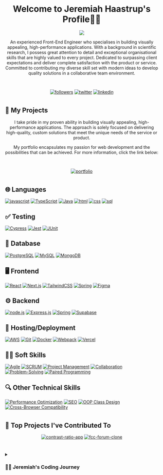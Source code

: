 <h1 align="center">
Welcome to Jeremiah Haastrup's Profile🧑‍💻
</h1>

<p align="center">
   <a href="https://github.com/DenverCoder1/readme-typing-svg"><img src="https://readme-typing-svg.demolab.com?font=Fira+Code&size=24&pause=1000&center=true&width=435&lines=Front-End+Engineer">   </a>
</p>
<p align="center">
An experienced Front-End Engineer who specialises in building visually appealing, high-performance applications. With a background in scientific research, I possess great attention to detail and exceptional organisational skills that are highly valued to every project. Dedicated to surpassing client expectations and deliver complete satisfaction with the product or service. Committed to contributing my diverse skill set with modern ideas to develop quality solutions in a collaborative team environment.
</p>

<br>


<p align="center">
<a href="https://github.com/jeremiahhaastrup?tab=followers"><img alt="followers" title="follow on github" src="https://img.shields.io/badge/-Follow-ED5F0D?style=for-the-badge&labelColor=ED5F0D&logo=github&logoColor=black"/></a>
<a href="https://twitter.com/thetalesofj"><img alt="twitter" title="follow on twitter" src="https://img.shields.io/badge/-X_(Formerly Twitter)-2993F0?style=for-the-badge&labelColor=2993F0&logo=X&logoColor=white"/></a>
<a href="https://www.linkedin.com/in/jeremiah-haastrup/"><img alt="linkedin" title="follow on linkedin" src="https://img.shields.io/badge/-LinkedIn-026BBC?style=for-the-badge&labelColor=026BBC&logo=linkedin&logoColor=white"/></a>
   </p>
   
#

## 📘 My Projects

<p align="center">
I take pride in my proven ability in building visually appealing, high-performance applications. The approach is solely focused on delivering high-quality, custom solutions that meet the unique needs of the service or product. 
</p>

<p align="center">
My portfolio encapsulates my passion for web development and the possibilities that can be achieved. For more information, click the link below:
</p>

<br>

<p align="center">
<a href="https://jeremiahhaastrup.com/"><img alt="portfolio" title="portfolio website" src="https://img.shields.io/badge/-Portfolio_Website-1e33bf?style=for-the-badge&labelColor=1e33bf"/></a>
   </p>

#

## 🌐 Languages

[![javascript](https://img.shields.io/badge/javascript-F7DF1E?style=for-the-badge&logo=javascript&logoColor=black)](https://github.com/search?q=user%3Athetalesofj+language%3Ajavascript)
[![TypeScript](https://img.shields.io/badge/TypeScript-3178C6?style=for-the-badge&logo=typescript&logoColor=white)](https://github.com/search?q=user%3Athetalesofj+language%3Atypescript)
[![Java](https://img.shields.io/badge/Java-007396?style=for-the-badge&logo=openjdk&logoColor=white)](https://github.com/search?q=user%3Athetalesofj+language%3Ajava)
[![html](https://img.shields.io/badge/html-E34F26?style=for-the-badge&logo=html5&logoColor=white)](https://github.com/search?q=user%3Athetalesofj+language%3Ahtml)
[![css](https://img.shields.io/badge/css-1572B6?style=for-the-badge&logo=css3&logoColor=white)](https://github.com/search?q=user%3Athetalesofj+language%3Acss)
[![sql](https://img.shields.io/badge/sql-F7DF1E?style=for-the-badge&logo=sqlite&logoColor=white)](https://github.com/search?q=user%3Athetalesofj+language%3Asql)

## ✅ Testing

[![Cypress](https://img.shields.io/badge/Cypress-17202C?style=for-the-badge&logo=cypress&logoColor=white)](https://github.com/search?q=user%3Athetalesofj+testing%3Acypress)
[![Jest](https://img.shields.io/badge/Jest-C21325?style=for-the-badge&logo=jest&logoColor=white)](https://github.com/search?q=user%3Athetalesofj+testing%3Ajest)
[![JUnit](https://img.shields.io/badge/JUnit-25A162?style=for-the-badge&logo=junit&logoColor=white)](https://github.com/search?q=user%3Athetalesofj+testing%3Ajunit)


## 💾 Database

[![PostgreSQL](https://img.shields.io/badge/PostgreSQL-316192?style=for-the-badge&logo=postgresql&logoColor=white)](https://github.com/search?q=user%3Athetalesofj+database%3Apostgresql)
[![MySQL](https://img.shields.io/badge/MySQL-00000F?style=for-the-badge&logo=mysql&logoColor=white)](https://github.com/search?q=user%3Athetalesofj+database%3Amysql)
[![MongoDB](https://img.shields.io/badge/MongoDB-4EA94B?style=for-the-badge&logo=mongodb&logoColor=white)](https://github.com/search?q=user%3Athetalesofj+database%3Amongodb)


## 🖥️ Frontend

[![React](https://img.shields.io/badge/React-20232A?style=for-the-badge&logo=react&logoColor=%61DAFB)](https://github.com/search?q=user%3Athetalesofj+language%3Areact)
[![Next.js](https://img.shields.io/badge/Next.js-000000?style=for-the-badge&logo=next.js&logoColor=white)](https://github.com/search?q=user%3Athetalesofj+frontend%3Anext.js)
[![TailwindCSS](https://img.shields.io/badge/tailwind-38B2AC?style=for-the-badge&logo=tailwindcss&logoColor=white)]()
[![Spring](https://img.shields.io/badge/Spring_for_Android_for_frontends-6DB33F?style=for-the-badge&logo=spring&logoColor=white)](https://github.com/search?q=user%3Athetalesofj+frontend%3Aspring+for+android)
[![Figma](https://img.shields.io/badge/Figma-F24E1E?style=for-the-badge&logo=figma&logoColor=white)](https://github.com/search?q=user%3Athetalesofj+frontend%3Afigma)

## ⚙️ Backend

[![node.js](https://img.shields.io/badge/Node.js-43853D?style=for-the-badge&logo=node.js&logoColor=white)]()
[![Express.js](https://img.shields.io/badge/Express.js-404D59?style=for-the-badge&logo=express&logoColor=white)]()
[![Spring](https://img.shields.io/badge/Spring_for_HTTP_backends-6DB33F?style=for-the-badge&logo=spring&logoColor=white)](https://github.com/search?q=user%3Athetalesofj+backend%3Aspring)
[![Supabase](https://img.shields.io/badge/Supabase-181818?style=for-the-badge&logo=supabase&logoColor=white)](https://github.com/search?q=user%3Athetalesofj+backend%3Asupabase)

## 🚀 Hosting/Deployment

[![AWS](https://img.shields.io/badge/Amazon_AWS-FF9900?style=for-the-badge&logo=amazonaws&logoColor=white)](https://github.com/search?q=user%3Athetalesofj+hosting%2Fdeployment%3Aaws)
[![Git](https://img.shields.io/badge/Git-F05032?style=for-the-badge&logo=git&logoColor=white)](https://github.com/search?q=user%3Athetalesofj+hosting%2Fdeployment%3Agit)
[![Docker](https://img.shields.io/badge/Docker-2496ED?style=for-the-badge&logo=docker&logoColor=white)](https://github.com/search?q=user%3Athetalesofj+hosting%2Fdeployment%3Adocker)
[![Webpack](https://img.shields.io/badge/Webpack-black?style=for-the-badge&logo=webpack&logoColor=%FE7A16)]() 
[![Vercel](https://img.shields.io/badge/Vercel-black?style=for-the-badge&logo=vercel&logoColor=%FFFFFF)]()

## 👨‍💻 Soft Skills

[![Agile](https://img.shields.io/badge/Agile-DAA520?style=for-the-badge&logo=agile&logoColor=white)](https://github.com/search?q=user%3Athetalesofj+soft%2Fskills%3Aagile)
[![SCRUM](https://img.shields.io/badge/SCRUM-5D7F8D?style=for-the-badge&logo=scrum&logoColor=white)](https://github.com/search?q=user%3Athetalesofj+soft%2Fskills%3Ascrum)
[![Project Management](https://img.shields.io/badge/Project_Management-0033A0?style=for-the-badge&logo=projectmanagement&logoColor=white)](https://github.com/search?q=user%3Athetalesofj+soft%2Fskills%3Aproject+management)
[![Collaboration](https://img.shields.io/badge/Collaboration-00A86B?style=for-the-badge&logo=collaboration&logoColor=white)](https://github.com/search?q=user%3Athetalesofj+soft%2Fskills%3Acollaboration)
[![Problem-Solving](https://img.shields.io/badge/Problem_Solving-FF5722?style=for-the-badge&logo=problem_solving&logoColor=white)](https://github.com/search?q=user%3Athetalesofj+soft%2Fskills%3Aproblem-solving)
[![Paired Programming](https://img.shields.io/badge/Paired_Programming-9C27B0?style=for-the-badge&logo=pair_programming&logoColor=white)](https://github.com/search?q=user%3Athetalesofj+soft%2Fskills%3Apair+programming)

## 🔍 Other Technical Skills

[![Performance Optimization](https://img.shields.io/badge/Performance_Optimization-4CAF50?style=for-the-badge&logo=performance&logoColor=white)](https://github.com/search?q=user%3Athetalesofj+technical%2Fskills%3Aperformance+optimization)
[![SEO](https://img.shields.io/badge/SEO-FF5722?style=for-the-badge&logo=seo&logoColor=white)](https://github.com/search?q=user%3Athetalesofj+technical%2Fskills%3Aseo)
[![OOP Class Design](https://img.shields.io/badge/OOP_Class_Design-9C27B0?style=for-the-badge&logo=ooc&logoColor=white)](https://github.com/search?q=user%3Athetalesofj+technical%2Fskills%3Aoop+class+design)
[![Cross-Browser Compatibility](https://img.shields.io/badge/Cross_Browser_Compatibility-FF9800?style=for-the-badge&logo=cross_browser&logoColor=white)](https://github.com/search?q=user%3Athetalesofj+technical%2Fskills%3Across+browser+compatibility)

#

## 📕 Top Projects I've Contributed To

<p align="center">
<a href="https://github.com/jdwilkin4/contrast-ratio-repo"><img  min-width="278px" src="https://github-readme-stats-65a2s00cl-thetalesofj.vercel.app/api/pin/?username=jdwilkin4&repo=contrast-ratio-repo&theme=react&bg_color=1F222E&title_color=5AC3F8&hide_border=false&icon_color=5AC3F8&show_icons=false" alt="contrast-ratio-app"></a>
<a href="https://github.com/jdwilkin4/fcc-forum-clone"><img  min-width="278px" src="https://github-readme-stats-65a2s00cl-thetalesofj.vercel.app/api/pin/?username=jdwilkin4&repo=fcc-forum-clone&theme=react&bg_color=1F222E&title_color=5AC3F8&hide_border=false&icon_color=5AC3F8&show_icons=false" alt="fcc-forum-clone"></a>
  
</p>

#


<details>
 <summary><h3>👨‍💻 Jeremiah's Coding Journey</h3></summary>

A few years ago, I made the resolute decision to resign from my position in a Microbiology Department to pursue my passion for software development. The shift from the healthcare industry to programming required great attention to detail and a structured approach to complex challenges. My background in scientific research has been invaluable, teaching me the importance of analytical thinking, and creative approaches to finding solutions.

Initiating on this career transition into the tech industry has been a journey filled with many highs and lows. I faced imposter syndrome, often feeling my skills didn't match up to other developers. I found myself coding for 11-12 hours a day, which led to burnout. Realising the need for balance, I started observing how experienced developers broke down projects and applied this logic to my freelance work.

The support from my fellow Northcoder bootcamp members and mentors has been incredible. Beyond the bootcamp, I’ve been part of a Discord community of front-end and back-end developers since early 2023. This community constantly shares resources, supports each other's projects, and collaborates on group projects.

Whether I am  developing a website or designing UX/UI interfaces, I bring forth exceptional organizational skills and meticulous preparation to not only deliver a  user-oriented product, but also provide you with the assurance that your project is entrusted to capable hands. 
